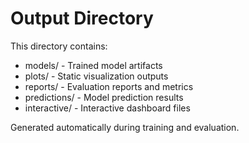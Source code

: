 # Output Directory

This directory contains:
- models/ - Trained model artifacts
- plots/ - Static visualization outputs  
- reports/ - Evaluation reports and metrics
- predictions/ - Model prediction results
- interactive/ - Interactive dashboard files

Generated automatically during training and evaluation.
